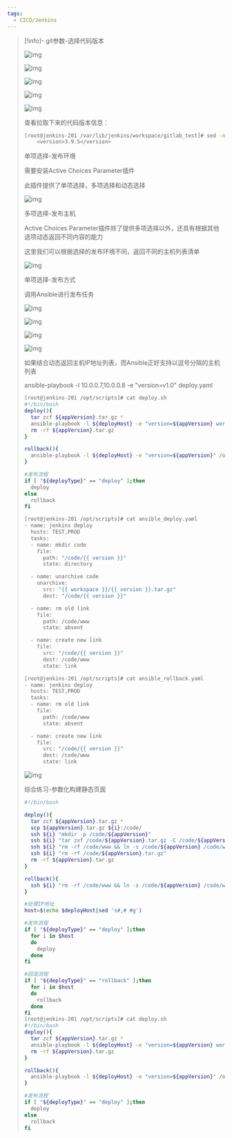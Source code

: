 ```yaml
---
tags:
  - CICD/Jenkins
---
```


> [!info]- git参数-选择代码版本
> 
> 
> ![img](../images/1719791869577-3bcc9e65-b81b-416f-8daa-952817e7e934.png)
> 
> ![img](../images/1719791964729-6a86c8a3-c890-4325-a8d8-664f0531f45a.png)
> 
> ![img](../images/1719792060324-d3d1d6d7-f54f-4345-8ea4-f567529a2d45.png)
> 
> ![img](../images/1719792078482-b6baaaf1-b103-47ec-8b80-ead74d9b76ea.png)
> 
> ![img](../images/1719792109366-1812b0ed-dfe2-4d88-9ada-eda14abf55e0.png)
> 
> 查看拉取下来的代码版本信息：
> 
> ```bash
> [root@jenkins-201 /var/lib/jenkins/workspace/gitlab_test]# sed -n '8p' pom.xml
>     <version>3.9.5</version>
> ```
> 
> 单项选择-发布环境
> 
> 需要安装Active Choices Parameter插件
> 
> 此插件提供了单项选择，多项选择和动态选择
> 
> ![img](../images/1719794904064-c419db10-3871-499e-b6d3-82549d8a4159.png)
> 
> 多项选择-发布主机
> 
> Active Choices Parameter插件除了提供多项选择以外，还具有根据其他选项动态返回不同内容的能力
> 
> 这里我们可以根据选择的发布环境不同，返回不同的主机列表清单
> 
> 
> 
> ![img](../images/1719795175660-a568e9ec-6603-4761-b7d3-ba67ccb74924.png)
> 
> 单项选择-发布方式
> 
> 
> 
> 调用Ansible进行发布任务
> 
> ![img](../images/1719883124983-3df1dbc3-cba3-4348-8db5-6078f92f41fd.png)
> 
> ![img](../images/1719883354997-00953eda-4640-4f55-89f9-6bdf86e81c1f.png)
> 
> ![img](../images/1719883468249-d9144a82-dbce-48fc-b592-214e1cba0d73.png)
> 
> ![img](../images/1719883579757-296700eb-5b79-43d9-9e2a-bb2e51a8e8c0.png)
> 
> 
> 
> 如果结合动态返回主机IP地址列表，而Ansible正好支持以逗号分隔的主机列表
> 
> ansible-playbook -l 10.0.0.7,10.0.0.8 -e "version=v1.0" deploy.yaml 
> 
> ```bash
> [root@jenkins-201 /opt/scripts]# cat deploy.sh
> #!/bin/bash
> deploy(){
>   tar zcf ${appVersion}.tar.gz *
>   ansible-playbook -l ${deployHost} -e "version=${appVersion} workspace=${WORKSPACE}" /opt/scripts/ansible_deploy.yaml
>   rm -rf ${appVersion}.tar.gz
> }
> 
> rollback(){
>   ansible-playbook -l ${deployHost} -e "version=${appVersion}" /opt/scripts/ansible_rollback.yaml
> }
> 
> #发布流程
> if [ "${deployType}" == "deploy" ];then
>   deploy
> else
>   rollback
> fi
> 
> [root@jenkins-201 /opt/scripts]# cat ansible_deploy.yaml
> - name: jenkins deploy
>   hosts: TEST,PROD
>   tasks:
>   - name: mkdir code
>     file:
>       path: "/code/{{ version }}"
>       state: directory
> 
>   - name: unarchive code
>     unarchive:
>       src: "{{ workspace }}/{{ version }}.tar.gz"
>       dest: "/code/{{ version }}"
> 
>   - name: rm old link
>     file:
>       path: /code/www
>       state: absent
> 
>   - name: create new link
>     file:
>       src: "/code/{{ version }}"
>       dest: /code/www
>       state: link
> 
> [root@jenkins-201 /opt/scripts]# cat ansible_rollback.yaml
> - name: jenkins deploy
>   hosts: TEST,PROD
>   tasks:
>   - name: rm old link
>     file:
>       path: /code/www
>       state: absent
> 
>   - name: create new link
>     file:
>       src: "/code/{{ version }}"
>       dest: /code/www
>       state: link
> ```
> 
> ![img](../images/1719884754994-1c75dd9b-1ac4-4e15-a05b-cad272a268eb.png)
> 
> 综合练习-参数化构建静态页面
> 
> ```bash
> #!/bin/bash
> 
> deploy(){
>   tar zcf ${appVersion}.tar.gz *
>   scp ${appVersion}.tar.gz ${i}:/code/
>   ssh ${i} "mkdir -p /code/${appVersion}"
>   ssh ${i} "tar zxf /code/${appVersion}.tar.gz -C /code/${appVersion}"
>   ssh ${i} "rm -rf /code/www && ln -s /code/${appVersion} /code/www"
>   ssh ${i} "rm -rf /code/${appVersion}.tar.gz"
>   rm -rf ${appVersion}.tar.gz
> }
> 
> rollback(){
>   ssh ${i} "rm -rf /code/www && ln -s /code/${appVersion} /code/www"
> }
> 
> #处理IP地址
> host=$(echo $deployHost|sed 's#,# #g')
> 
> #发布流程
> if [ "${deployType}" == "deploy" ];then
>   for i in $host
>   do
>     deploy
>   done
> fi
> 
> #回滚流程
> if [ "${deployType}" == "rollback" ];then
>   for i in $host
>   do
>     rollback
>   done
> fi
> [root@jenkins-201 /opt/scripts]# cat deploy.sh
> #!/bin/bash
> deploy(){
>   tar zcf ${appVersion}.tar.gz *
>   ansible-playbook -l ${deployHost} -e "version=${appVersion} workspace=${WORKSPACE}" /opt/scripts/ansible_deploy.yaml
>   rm -rf ${appVersion}.tar.gz
> }
> 
> rollback(){
>   ansible-playbook -l ${deployHost} -e "version=${appVersion}" /opt/scripts/ansible_rollback.yaml
> }
> 
> #发布流程
> if [ "${deployType}" == "deploy" ];then
>   deploy
> else
>   rollback
> fi
> ```
> 